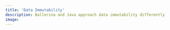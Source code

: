 ```yaml
---
title: 'Data Immutability'
description: Ballerina and Java approach data immutability differently. While Ballerina promotes immutability by default, Java does not enforce immutability at the language level. Immutable data ensures data integrity, simplifies reasoning about code, and reduces the potential for unexpected side effects. Ballerina's focus on immutability makes it well-suited for data-oriented programming paradigms where maintaining the integrity and consistency of data is crucial.
image: 
---
```

